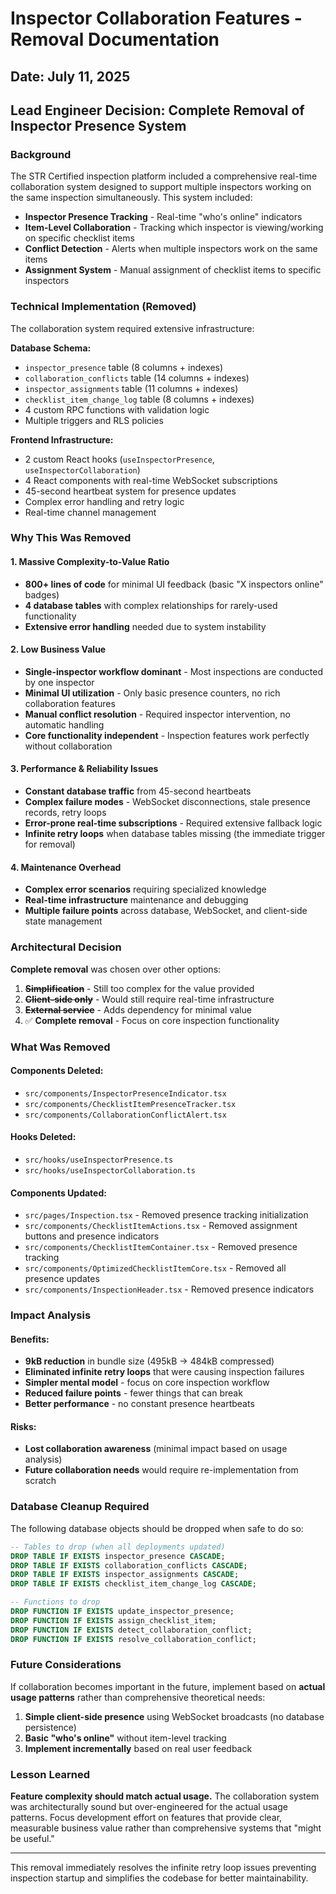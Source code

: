 # Inspector Collaboration Features - Removal Documentation

## Date: July 11, 2025
## Lead Engineer Decision: Complete Removal of Inspector Presence System

### Background

The STR Certified inspection platform included a comprehensive real-time collaboration system designed to support multiple inspectors working on the same inspection simultaneously. This system included:

- **Inspector Presence Tracking** - Real-time "who's online" indicators
- **Item-Level Collaboration** - Tracking which inspector is viewing/working on specific checklist items  
- **Conflict Detection** - Alerts when multiple inspectors work on the same items
- **Assignment System** - Manual assignment of checklist items to specific inspectors

### Technical Implementation (Removed)

The collaboration system required extensive infrastructure:

**Database Schema:**
- `inspector_presence` table (8 columns + indexes)
- `collaboration_conflicts` table (14 columns + indexes) 
- `inspector_assignments` table (11 columns + indexes)
- `checklist_item_change_log` table (8 columns + indexes)
- 4 custom RPC functions with validation logic
- Multiple triggers and RLS policies

**Frontend Infrastructure:**
- 2 custom React hooks (`useInspectorPresence`, `useInspectorCollaboration`)
- 4 React components with real-time WebSocket subscriptions
- 45-second heartbeat system for presence updates
- Complex error handling and retry logic
- Real-time channel management

### Why This Was Removed

#### 1. **Massive Complexity-to-Value Ratio**
- **800+ lines of code** for minimal UI feedback (basic "X inspectors online" badges)
- **4 database tables** with complex relationships for rarely-used functionality
- **Extensive error handling** needed due to system instability

#### 2. **Low Business Value**
- **Single-inspector workflow dominant** - Most inspections are conducted by one inspector
- **Minimal UI utilization** - Only basic presence counters, no rich collaboration features
- **Manual conflict resolution** - Required inspector intervention, no automatic handling
- **Core functionality independent** - Inspection features work perfectly without collaboration

#### 3. **Performance & Reliability Issues**
- **Constant database traffic** from 45-second heartbeats
- **Complex failure modes** - WebSocket disconnections, stale presence records, retry loops
- **Error-prone real-time subscriptions** - Required extensive fallback logic
- **Infinite retry loops** when database tables missing (the immediate trigger for removal)

#### 4. **Maintenance Overhead**
- **Complex error scenarios** requiring specialized knowledge
- **Real-time infrastructure** maintenance and debugging
- **Multiple failure points** across database, WebSocket, and client-side state management

### Architectural Decision

**Complete removal** was chosen over other options:

1. ~~**Simplification**~~ - Still too complex for the value provided
2. ~~**Client-side only**~~ - Would still require real-time infrastructure  
3. ~~**External service**~~ - Adds dependency for minimal value
4. ✅ **Complete removal** - Focus on core inspection functionality

### What Was Removed

#### Components Deleted:
- `src/components/InspectorPresenceIndicator.tsx`
- `src/components/ChecklistItemPresenceTracker.tsx` 
- `src/components/CollaborationConflictAlert.tsx`

#### Hooks Deleted:
- `src/hooks/useInspectorPresence.ts`
- `src/hooks/useInspectorCollaboration.ts`

#### Components Updated:
- `src/pages/Inspection.tsx` - Removed presence tracking initialization
- `src/components/ChecklistItemActions.tsx` - Removed assignment buttons and presence indicators
- `src/components/ChecklistItemContainer.tsx` - Removed presence tracking
- `src/components/OptimizedChecklistItemCore.tsx` - Removed all presence updates
- `src/components/InspectionHeader.tsx` - Removed presence indicators

### Impact Analysis

#### Benefits:
- **9kB reduction** in bundle size (495kB → 484kB compressed)
- **Eliminated infinite retry loops** that were causing inspection failures
- **Simpler mental model** - focus on core inspection workflow
- **Reduced failure points** - fewer things that can break
- **Better performance** - no constant presence heartbeats

#### Risks:
- **Lost collaboration awareness** (minimal impact based on usage analysis)
- **Future collaboration needs** would require re-implementation from scratch

### Database Cleanup Required

The following database objects should be dropped when safe to do so:

```sql
-- Tables to drop (when all deployments updated)
DROP TABLE IF EXISTS inspector_presence CASCADE;
DROP TABLE IF EXISTS collaboration_conflicts CASCADE; 
DROP TABLE IF EXISTS inspector_assignments CASCADE;
DROP TABLE IF EXISTS checklist_item_change_log CASCADE;

-- Functions to drop
DROP FUNCTION IF EXISTS update_inspector_presence;
DROP FUNCTION IF EXISTS assign_checklist_item;
DROP FUNCTION IF EXISTS detect_collaboration_conflict;
DROP FUNCTION IF EXISTS resolve_collaboration_conflict;
```

### Future Considerations

If collaboration becomes important in the future, implement based on **actual usage patterns** rather than comprehensive theoretical needs:

1. **Simple client-side presence** using WebSocket broadcasts (no database persistence)
2. **Basic "who's online"** without item-level tracking
3. **Implement incrementally** based on real user feedback

### Lesson Learned

**Feature complexity should match actual usage.** The collaboration system was architecturally sound but over-engineered for the actual usage patterns. Focus development effort on features that provide clear, measurable business value rather than comprehensive systems that "might be useful."

---

This removal immediately resolves the infinite retry loop issues preventing inspection startup and simplifies the codebase for better maintainability.